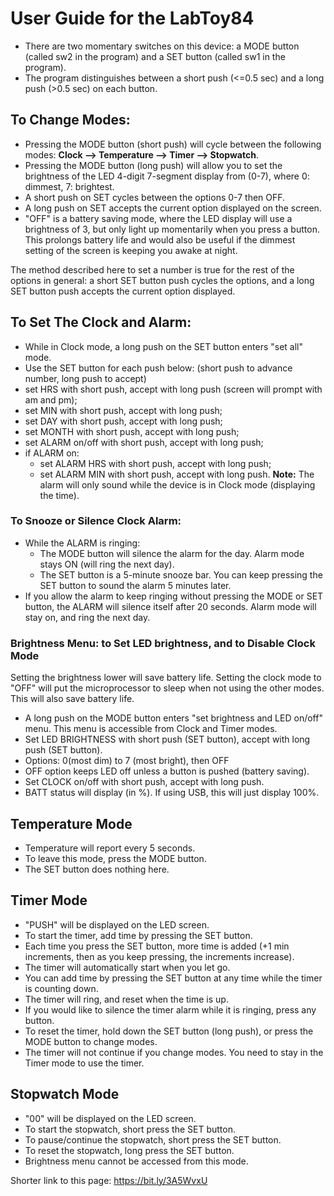 # User Guide for the LabToy84
  
- There are two momentary switches on this device: a MODE button (called sw2 in the program) and a SET button (called sw1 in the program).
- The program distinguishes between a short push (<=0.5 sec) and a long push (>0.5 sec) on each button.

## To Change Modes: 
- Pressing the MODE button (short push) will cycle between the following modes: <b>Clock --> Temperature --> Timer --> Stopwatch</b>.
- Pressing the MODE button (long push) will allow you to set the brightness of the LED 4-digit 7-segment display from (0-7), where 0: dimmest, 7: brightest.
- A short push on SET cycles between the options 0-7 then OFF.
- A long push on SET accepts the current option displayed on the screen.
- "OFF" is a battery saving mode, where the LED display will use a brightness of 3, but only light up momentarily when you press a button. This prolongs battery life and would also be useful if the dimmest setting of the screen is keeping you awake at night.

The method described here to set a number is true for the rest of the options in general: a short SET button push cycles the options, and a long SET button push accepts the current option displayed.
  
## To Set The Clock and Alarm:
   - While in Clock mode, a long push on the SET button enters "set all" mode.
   - Use the SET button for each push below: (short push to advance number, long push to accept)
   - set HRS with short push, accept with long push (screen will prompt with am and pm);
   - set MIN with short push, accept with long push;
   - set DAY with short push, accept with long push;
   - set MONTH with short push, accept with long push;
   - set ALARM on/off with short push, accept with long push;
   - if ALARM on:
      - set ALARM HRS with short push, accept with long push;
      - set ALARM MIN with short push, accept with long push.
   **Note:** The alarm will only sound while the device is in Clock mode (displaying the time).

### To Snooze or Silence Clock Alarm:
   - While the ALARM is ringing:
      - The MODE button will silence the alarm for the day. Alarm mode stays ON (will ring the next day). 
      - The SET button is a 5-minute snooze bar. You can keep pressing the SET button to sound the alarm 5 minutes later.
   - If you allow the alarm to keep ringing without pressing the MODE or SET button, the ALARM will silence itself after 20 seconds. Alarm mode will stay on, and ring the next day.

### Brightness Menu: to Set LED brightness, and to Disable Clock Mode
Setting the brightness lower will save battery life.
Setting the clock mode to "OFF" will put the microprocessor to sleep when not using the other modes. This will also save battery life.

   - A long push on the MODE button enters "set brightness and LED on/off" menu. This menu is accessible from Clock and Timer modes.  
   - Set LED BRIGHTNESS with short push (SET button), accept with long push (SET button).
   - Options: 0(most dim) to 7 (most bright), then OFF
   - OFF option keeps LED off unless a button is pushed (battery saving).
   - Set CLOCK on/off with short push, accept with long push.
   - BATT status will display (in %). If using USB, this will just display 100%.

## Temperature Mode
  - Temperature will report every 5 seconds.
  - To leave this mode, press the MODE button.
  - The SET button does nothing here.

## Timer Mode
  - "PUSH" will be displayed on the LED screen.
  - To start the timer, add time by pressing the SET button.
  - Each time you press the SET button, more time is added (+1 min increments, then as you keep pressing, the increments increase). 
  - The timer will automatically start when you let go.
  - You can add time by pressing the SET button at any time while the timer is counting down.
  - The timer will ring, and reset when the time is up.
  - If you would like to silence the timer alarm while it is ringing, press any button.
  - To reset the timer, hold down the SET button (long push), or press the MODE button to change modes.
  - The timer will not continue if you change modes. You need to stay in the Timer mode to use the timer.

## Stopwatch Mode
  - "00" will be displayed on the LED screen.
  - To start the stopwatch, short press the SET button.
  - To pause/continue the stopwatch, short press the SET button.
  - To reset the stopwatch, long press the SET button.
  - Brightness menu cannot be accessed from this mode.

Shorter link to this page: https://bit.ly/3A5WvxU
